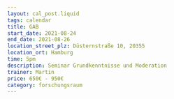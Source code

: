```yaml
---
layout: cal_post.liquid
tags: calendar
title: GAB
start_date: 2021-08-24
end_date: 2021-08-26
location_street_plz: Düsternstraße 10, 20355
location_ort: Hamburg  
time: 5pm
description: Seminar Grundkenntnisse und Moderation
trainer: Martin
price: 650€ - 950€
category: forschungsraum
---
```


